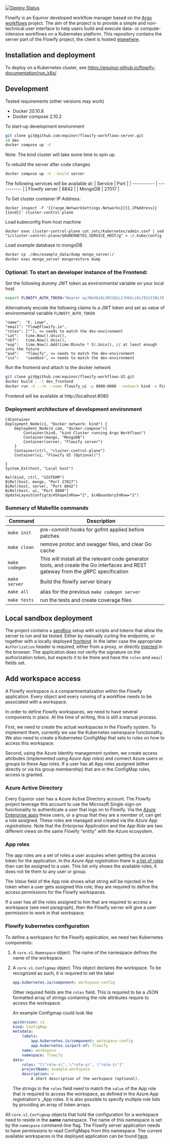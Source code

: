 [![Deploy Status](https://github.com/equinor/flowify-workflows-server/actions/workflows/deploy.yaml/badge.svg)]()

Flowify is an Equinor developed workflow manager based on the [Argo workflows](https://argoproj.github.io/argo-workflows/) project.
The aim of the project is to provide a simple and non-technical user interface to help users build and execute data- or compute-intensive
workflows on a Kubernetes platform. This repository contains the server part of the Flowify project, the client is hosted [elsewhere](https://github.com/equinor/flowify-workflows-UI).

## Installation and deployment

To deploy on a Kubernetes cluster, see https://equinor.github.io/flowify-documentation/run_k8s/

## Development

Tested requirements (other versions may work)

- Docker 20.10.8
- Docker compose 2.10.2

To start-up development environment
```bash
git clone git@github.com:equinor/flowify-workflows-server.git
cd dev
docker compose up -d
```
Note: The kind cluster will take some time to spin up.

To rebuild the server after code changes
```bash
docker compose up -d --build server
```
The following services will be available at:
| Service      | Port |
| -----------         | ----------- |
| Flowify server      | 8842       |
| MongoDB   | 27017        |

To Get cluster container IP Address:

`docker inspect -f '{{range.NetworkSettings.Networks}}{{.IPAddress}}{{end}}' cluster-control-plane`

Load kubeconfig from host machine

`docker exec cluster-control-plane cat /etc/kubernetes/admin.conf | sed "s/cluster-control-plane/$KUBERNETES_SERVICE_HOST/g" > ~/.kube/config`

Load example database to mongoDB
```bash
docker cp ./dev/example_data/dump mongo_server:/
docker exec mongo_server mongorestore dump
```

### Optional: To start an developer instance of the Frontend:

Set the following dummy JWT token as environmental variable on your local host
```bash
export FLOWIFY_AUTH_TOKEN="Bearer eyJ0eXAiOiJKV1QiLCJhbGciOiJIUzI1NiJ9.eyJpc3MiOiJzYW5kYm94IiwiYXVkIjoiZmxvd2lmeSIsImlhdCI6MTY2MzY3NDU0NywibmJmIjoxNjYzNjc0NTQ3LCJleHAiOjI2MTA0NDU3NDcsIm9pZCI6IjgwNDgiLCJuYW1lIjoiRi4gTG93ZSIsImVtYWlsIjoiZmxvd0BzYW5kLmJveCIsInJvbGVzIjpbInNhbmRib3gtZGV2ZWxvcGVyIl19.Hc4gXrL6hsE91S6qlJpFfsONq7L-jTN9WsHxtC1fhGk"
```
Alternatively encode the following claims to a JWT token and set as value of environmental variable `FLOWIFY_AUTH_TOKEN`
```
"name":  "F. Lowe",
"email": "flow@flowify.io",
"roles": [""], <= needs to match the dev-environment
"iat":   time.Now().Unix(),
"nbf":   time.Now().Unix(),
"exp":   time.Now().Add(time.Minute * 5).Unix(), // at least enough into the future
"aud":   "flowify", <= needs to match the dev-environment     
"iss":   "sandbox", <= needs to match the dev-environment
```
Run the frontend and attach to the docker network
```bash
git clone git@github.com:equinor/flowify-workflows-UI.git
docker build . -t dev_frontend
docker run -d --rm --name flowify_ui -p 8080:8080 --network kind -e FLOWIFY_AUTH_TOKEN dev_frontend
```
Frontend will be available at http://localhost:8080

### Deployment architecture of development environment

```mermaid
C4Container
Deployment_Node(c1, "Docker network: kind") {
    Deployment_Node(d_com, "docker-compose"){
        Container(kind, "kind Cluster running Argo Workflows")
        Container(mongo, "MongoDB")
        Container(server, "Flowify server")
    }
    Container(ctrl, "cluster-control-plane")
    Container(ui, "Flowify UI (Optional)")

}
System_Ext(host, "Local host")

Rel(kind, ctrl, "SIGTERM")
BiRel(host, mongo, "Port 27017")
BiRel(host, server, "Port 8842")
BiRel(host, ui, "Port 8080")
UpdateLayoutConfig($c4ShapeInRow="2", $c4BoundaryInRow="2")
```
### Summary of Makefile commands

| Command        | Description                                                                                                                        |
| -------------- | ---------------------------------------------------------------------------------------------------------------------------------- |
| `make init`    | pre-commit hooks for gofmt applied before patches                                                                                  |
| `make clean`   | remove protoc and swagger files, and clear Go cache                                                                                |
| `make codegen` | This will install all the relevant code generator tools, and create the Go interfaces and REST gateway from the gRPC specification |
| `make server`  | Build the flowify server binary                                                                                                    |
| `make all`     | alias for the previous `make codegen server`                                                                                       |
| `make tests`   | run the tests and create coverage files                                                                                            |

## Local sandbox deployment

The project contains a [sandbox](sandbox) setup with scripts and tokens that allow the server to run and be tested. Either by manually curling the endpoints, or together with a locally deployed [frontend](https://github.com/equinor/flowify). In the latter case the appropriate `Authorization` header is required, either from a proxy, or directly [injected](https://modheader.com/) in the browser.
The application does not verify the signature on the authorization token, but
expects it to be there and have the `roles` and `email` fields set.

## Add workspace access

A Flowify workspace is a compartmentalization within the Flowify application. Every
object and every running of a workflow needs to be associated with a workspace.

In order to define Flowify workspaces, we need to have several components in 
place. At the time of writing, this is still a manual process. 

First, we need to create the actual workspaces in the Flowify system. To implement
them, currently we use the Kubernetes namespace functionality. We also need to 
create a Kubernetes ConfigMap that sets to rules on how to access this workspace.

Second, using the Azure Identity management system, we create access attributes
(implemented using _Azure App roles_) and connect Azure users or groups to these
App roles. If a user has all App roles assigned (either directly or via his
group membership) that are in the ConfigMap rules, access is granted.


### Azure Active Directory

Every Equinor user has a Azure Active Directory account. The Flowify project
leverage this account to use the Microsoft Single-sign-on functionality to
authenticate a user that logs on to Flowify. Via the [Azure Enterprise apps](https://portal.azure.com/#blade/Microsoft_AAD_IAM/ManagedAppMenuBlade/Overview/appId/e16f0edc-2fe5-4154-a3b4-8858ecad4030/objectId/893c6fd4-3cb1-4a81-9898-73b99263715d) these users, or a group that they are a member of, can get a role assigned.
These roles are managed and created via the _Azure App registrations_. Note that
the _Enterprise Application_ and the _App Role_ are two different views on the 
same Flowify "entity" with the Azure ecosystem.

### App roles

The app roles are a set of roles a user acquires when getting the access token
for the application. In the _Azure App registration_ there is
 [a list of roles](https://portal.azure.com/#blade/Microsoft_AAD_RegisteredApps/ApplicationMenuBlade/AppRoles/appId/e16f0edc-2fe5-4154-a3b4-8858ecad4030/isMSAApp/)
than can be assigned to a user. This list only shows the available roles, it does
not tie them to any user or group.

The _Value_ field of the App role shows what string will be injected in the token
when a user gets assigned this role; they are required to define the access
permissions for the Flowify workspaces.

If a user has all the roles assigned to him that are required to access a 
workspace (see next paragraph), then the Flowify server will give a user 
permission to work in that workspace.


### Flowify kubernetes configuration

To define a workspace for the Flowify application, we need two Kubernetes components:
1. A `core.v1.Namespace` object. The name of the namespace defines the name of
    the workspace. 
2. A `core.v1.Configmap` object. This object declares the workspace. To be
    recognized as such, it is required to set the label

    ```yaml
    app.kubernetes.io/component: workspace-config
    ```

    Other required fields are the `roles` field. This is required to be a JSON
    formatted array of strings containing the role attributes require to access
    the workspace.

    An example Configmap could look like

    ```yaml
    apiVersion: v1
    kind: ConfigMap
    metadata:
        labels:
            app.kubernetes.io/component: workspace-config
            app.kubernetes.io/part-of: flowify
        name: workspace
        namespace: flowify
    data:
        roles: "[\"role-x\", \"role-y\", \"role-z\"]"
        projectName: example-workspace
        description: >
            A short description of the workspace (optional).
    ```

    The strings in the `roles` field need to match the `value` of the App role
    that is required to access the workspace, as defined in the Azure App
    registration's _App roles. It is also possible to specify multiple role
    lists by providing an array of token arrays.


All `core.v1.Configmap` objects that hold the configuration for a workspace need
to reside in the **same** namespace. The name of this namespace is set by the
`namespace` command-line flag. The Flowify server application
needs to have permissions to read ConfigMaps from this namespace. The current
available workspaces in the deployed application can be found [here](https://github.com/equinor/flowify-infrastructure/blob/main/kube/server/values.yaml).

